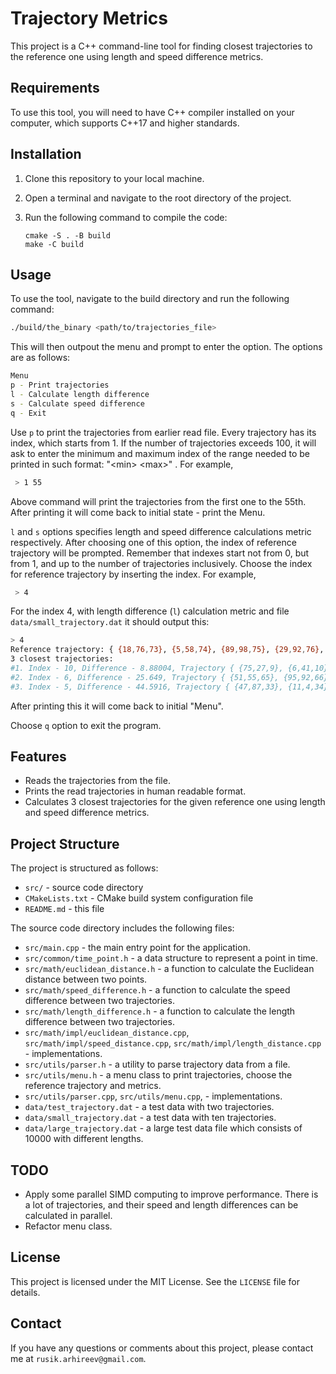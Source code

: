 # Trajectory Metrics

This project is a C++ command-line tool for finding closest trajectories to the reference one using length and speed difference metrics.

## Requirements

To use this tool, you will need to have C++ compiler installed on your computer, which supports C++17 and higher standards.

## Installation

1. Clone this repository to your local machine.
2. Open a terminal and navigate to the root directory of the project.
3. Run the following command to compile the code:

    ```
    cmake -S . -B build
    make -C build
    ```

## Usage

To use the tool, navigate to the build directory and run the following command:

```bash
./build/the_binary <path/to/trajectories_file>
```

This will then outpout the menu and prompt to enter the option.
The options are as follows:
```bash
Menu
p - Print trajectories
l - Calculate length difference
s - Calculate speed difference
q - Exit
```

Use `p` to print the trajectories from earlier read file.
Every trajectory has its index, which starts from 1.
If the number of trajectories exceeds 100, it will ask to enter the minimum and maximum index of the range needed to be printed in such format: "\<min\> \<max\>" .  For example,
```bash
 > 1 55
 ```

Above command will print the trajectories from the first one to the 55th.
After printing it will come back to initial state - print the Menu.

`l` and `s` options specifies length and speed difference calculations metric respectively.
After choosing one of this option, the index of reference trajectory will be prompted. 
Remember that indexes start not from 0, but from 1, and up to the number of trajectories inclusively. 
Choose the index for reference trajectory by inserting the index. For example,
```bash
 > 4
 ```
 For the index 4, with length difference (`l`) calculation metric and file `data/small_trajectory.dat` it should output this:
 ```bash
 > 4
Reference trajectory: { {18,76,73}, {5,58,74}, {89,98,75}, {29,92,76}, {34,26,77}, {83,66,78}, {21,53,79}, {6,67,80}, {37,1,81}, {67,15,82} }
3 closest trajectories:
#1. Index - 10, Difference - 8.88004, Trajectory { {75,27,9}, {6,41,10}, {74,42,11}, {96,6,12}, {48,24,13}, {28,10,14}, {1,24,15}, {99,82,16}, {32,65,17}, {58,43,18} }
#2. Index - 6, Difference - 25.649, Trajectory { {51,55,65}, {95,92,66}, {10,6,67}, {23,26,68}, {20,77,69}, {9,46,70}, {46,86,71}, {49,38,72}, {77,64,73}, {55,100,74} }
#3. Index - 5, Difference - 44.5916, Trajectory { {47,87,33}, {11,4,34}, {43,30,35}, {6,94,36}, {59,9,37}, {34,35,38}, {31,59,39}, {13,75,40}, {29,50,41}, {57,38,42} }
```
After printing this it will come back to initial "Menu".

Choose `q` option to exit the program.

## Features

- Reads the trajectories from the file.
- Prints the read trajectories in human readable format.
- Calculates 3 closest trajectories for the given reference one using length and speed difference metrics.

## Project Structure

The project is structured as follows:

- `src/` - source code directory
- `CMakeLists.txt` - CMake build system configuration file
- `README.md` - this file

The source code directory includes the following files:

- `src/main.cpp` - the main entry point for the application.
- `src/common/time_point.h` - a data structure to represent a point in time.
- `src/math/euclidean_distance.h` - a function to calculate the Euclidean distance between two points.
- `src/math/speed_difference.h` - a function to calculate the speed difference between two trajectories.
- `src/math/length_difference.h` - a function to calculate the length difference between two trajectories.
- `src/math/impl/euclidean_distance.cpp`, `src/math/impl/speed_distance.cpp`, `src/math/impl/length_distance.cpp` - implementations.
- `src/utils/parser.h` - a utility to parse trajectory data from a file.
- `src/utils/menu.h` - a menu class to print trajectories, choose the reference trajectory and metrics.
- `src/utils/parser.cpp`, `src/utils/menu.cpp`,  - implementations.
- `data/test_trajectory.dat` - a test data with two trajectories.
- `data/small_trajectory.dat` - a test data with ten trajectories.
- `data/large_trajectory.dat` - a large test data file which consists of 10000 with different lengths.

## TODO
- Apply some parallel SIMD computing to improve performance. There is a lot of trajectories, and their speed and length differences can be calculated in parallel.
- Refactor menu class.

## License

This project is licensed under the MIT License. See the `LICENSE` file for details.

## Contact

If you have any questions or comments about this project, please contact me at `rusik.arhireev@gmail.com`.
